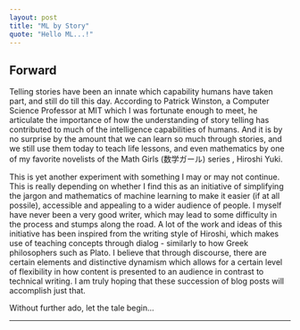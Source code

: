 ```yaml
---
layout: post
title: "ML by Story"
quote: "Hello ML...!"
---
```


<h2>Forward</h2>
Telling stories have been an innate which capability humans have taken part, and still do till this day.
According to Patrick Winston, a Computer Science Professor at MIT which I was fortunate enough to meet,
he articulate the importance of how the understanding of story telling has contributed to much of the
intelligence capabilities of humans. And it is by no surprise by the amount that we can learn so much
through stories, and we still use them today to teach life lessons, and even mathematics by one of my
favorite novelists of the Math Girls (数学ガール) series , Hiroshi Yuki.

This is yet another experiment with something I may or may not continue. This is really depending on
 whether I find this as an initiative of simplifying the jargon and mathematics of machine learning
to make it easier (if at all possile), accessible and appealing to a wider audience of people. I
myself have never been a very good writer, which may lead to some difficulty in the process and
stumps along the road. A lot of the work and ideas of this initiative has been inspired from the
writing style of Hiroshi, which makes use of teaching concepts through dialog - similarly to how
Greek philosophers such as Plato. I believe that through discourse, there are certain elements and
distinctive dynamism which allows for a certain level of flexibility in how content is presented to
an audience in contrast to technical writing. I am truly hoping that these succession of blog posts will
accomplish just that.

Without further ado, let the tale begin...

<hr>
